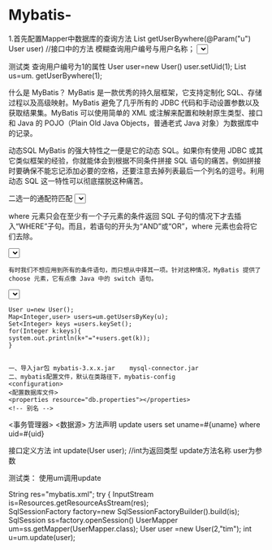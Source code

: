 # Mybatis-

1.首先配置Mapper中数据库的查询方法
List<User> getUserBywhere(@Param("u") User user) //接口中的方法
  模糊查询用户编号与用户名称；
<select id="方法名"  resultType="返回结果类型 ">
  select *from user where 
  where 标签可以去掉之后的and 
  <where>    
  <if test="u.uid!=null">
           uid=#{u.uid}           // 用户实体类的属性名
  </if> 
  <if test="u.uname!=null and u.uname!=' '">
          and uname like #{u.uname}
    </if>
 </where>

测试类
              查询用户编号为1的属性
              User user=new User() 
              user.setUid(1);
              List<User> us=um. getUserBywhere(1);
  
  
  
什么是 MyBatis？
     MyBatis 是一款优秀的持久层框架，它支持定制化 SQL、存储过程以及高级映射。MyBatis 避免了几乎所有的 JDBC 代码和手动设置参数以及获取结果集。MyBatis 可以使用简单的 XML 或注解来配置和映射原生类型、接口和 Java 的 POJO（Plain Old Java Objects，普通老式 Java 对象）为数据库中的记录。

动态SQL
     MyBatis 的强大特性之一便是它的动态 SQL。如果你有使用 JDBC 或其它类似框架的经验，你就能体会到根据不同条件拼接 SQL 语句的痛苦。例如拼接时要确保不能忘记添加必要的空格，还要注意去掉列表最后一个列名的逗号。利用动态 SQL 这一特性可以彻底摆脱这种痛苦。


二选一的通配符匹配
<select id="findActiveBlogLike"  resultType="Bolg">  id方法名 resultType返回类型
 select  * from Blog where state='active'
 <if test="title!=null">
   AND title like #{title}
   </if>
 <if test="autor!=null and author.name!=null">
   AND author_name like #{author.name}
  </if>
  
  
  
  where 元素只会在至少有一个子元素的条件返回 SQL 子句的情况下才去插入“WHERE”子句。而且，若语句的开头为“AND”或“OR”，where 元素也会将它们去除。
<!--二选一进行匹配-->

 <select id="getUserBywhere" resultType="User">
    select *from users
    <where>
    <if test="u.uid != null">
    and uid=#{u.uid}
    </if>
    <if test="u.uname != null and u.uname!=null">
     uname like #{u.uname}
    </if>
    </where>
    </select>
    
    有时我们不想应用到所有的条件语句，而只想从中择其一项。针对这种情况，MyBatis 提供了 choose 元素，它有点像 Java 中的 switch 语句。
    
 <select id="findActiveBlogLike"  resultType="Blog">
  SELECT * FROM BLOG WHERE state = ‘ACTIVE’
  <choose>
    <when test="title != null">
      AND title like #{title}
    </when>
    <when test="author != null and author.name != null">
      AND author_name like #{author.name}
    </when>
    <otherwise>
      AND featured = 1
    </otherwise>
  </choose>
</select>
    
    User u=new User();
    Map<Integer,user> users=um.getUsersByKey(u);
    Set<Integer> keys =users.keySet();
    for(Integer k:keys){
    system.out.println(k+"="+users.get(k));
    }
    
    
    一、导入jar包 mybatis-3.x.x.jar    mysql-connector.jar
    二、mybatis配置文件，默认在类路径下，mybatis-config
    <configuration>
    <配置数据库文件>
    <properties resource="db.properties"></properties>
    <!-- 别名 -->
  <typeAliases>
  <typeAlias alias="User"  type="com.mybatis1.domain.User"/>
  </typeAliases>
  <!-- 配置数据源：mysql连接的参数 -->
    <environments>
    <environment>
    <事务管理器>
    <数据源>
    <property name=driver/url/username/password
    </environment>    
    </environments>
<!-- 映射：xml文件，包括声明sql语句 ，包名.xml文件名   xxMapper.xml   JavaBean  User  UserMapper.xml>

  <mappers>
    <mapper resource="UserMapper.xml"/>
  </mappers>
  
  
 映射文件：UserMapper 
 1、声明sql语句
 <!-- 声明sql语句 -->
<!DOCTYPE mapper
  PUBLIC "-//mybatis.org//DTD Mapper 3.0//EN"
  "http://mybatis.org/dtd/mybatis-3-mapper.dtd">
 <!-- namespace：对应的是一个接口UserMapper，关联xml文件 -->
<mapper namespace="com.mybatis1.dao.UserMapper">
  方法声明
  <update id="update">
  update users set uname=#{uname}  where uid=#{uid}
  </update>
  
 接口定义方法
 int update(User user);  //int为返回类型   update方法名称  user为参数
 
 测试类：
 使用um调用update   
 
 String res="mybatis.xml";
		try {
		  InputStream is=Resources.getResourceAsStream(res);  
      SqlSessionFactory factory=new SqlSessionFactoryBuilder().build(is);
      SqlSession ss=factory.openSession()
      UserMapper um=ss.getMapper(UserMapper.class);
      User  user =new User(2,"tim");
      int u=um.update(user);
     
     
 
    
    
    
    
    
    
    
    
    
    
    
    
    
    
    
    
  
  
  
  
  
  


